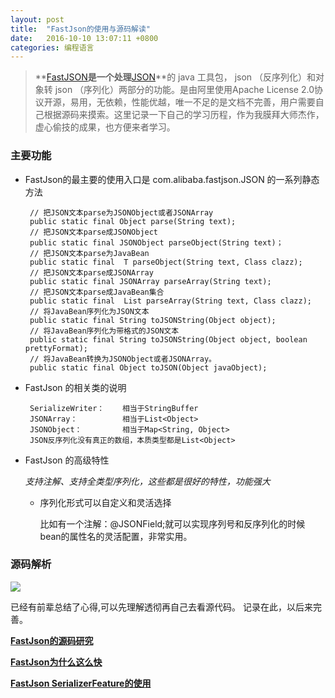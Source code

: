 ```yaml
---
layout: post
title:  "FastJson的使用与源码解读"
date:	2016-10-10 13:07:11 +0800
categories: 编程语言
---
```


> **[FastJSON](https://github.com/alibaba/fastjson/wiki)**是一个处理**[JSON](http://json.org)**的 java 工具包， json （反序列化）和对象转 json （序列化）两部分的功能。是由阿里使用Apache License 2.0协议开源，易用，无依赖，性能优越，唯一不足的是文档不完善，用户需要自己根据源码来摸索。这里记录一下自己的学习历程，作为我膜拜大师杰作，虚心偷技的成果，也方便来者学习。

### 主要功能

 * FastJson的最主要的使用入口是 com.alibaba.fastjson.JSON 的一系列静态方法

		// 把JSON文本parse为JSONObject或者JSONArray 
		public static final Object parse(String text); 
		// 把JSON文本parse成JSONObject
		public static final JSONObject parseObject(String text)； 
		// 把JSON文本parse为JavaBean
		public static final  T parseObject(String text, Class clazz); 
		// 把JSON文本parse成JSONArray
		public static final JSONArray parseArray(String text); 
		// 把JSON文本parse成JavaBean集合
		public static final  List parseArray(String text, Class clazz); 
		// 将JavaBean序列化为JSON文本
		public static final String toJSONString(Object object); 
		// 将JavaBean序列化为带格式的JSON文本 
		public static final String toJSONString(Object object, boolean prettyFormat); 
		// 将JavaBean转换为JSONObject或者JSONArray。
		public static final Object toJSON(Object javaObject); 

 * FastJson 的相关类的说明

		SerializeWriter：	相当于StringBuffer
		JSONArray：			相当于List<Object>
		JSONObject：			相当于Map<String, Object>
		JSON反序列化没有真正的数组，本质类型都是List<Object>

 * FastJson 的高级特性

	*支持注解、支持全类型序列化，这些都是很好的特性，功能强大*


	* 序列化形式可以自定义和灵活选择
	
		比如有一个注解：@JSONField;就可以实现序列号和反序列化的时候bean的属性名的灵活配置，非常实用。
		

### 源码解析
	
 ![](/content/image/fastJson.PNG)

 已经有前辈总结了心得,可以先理解透彻再自己去看源代码。
 记录在此，以后来完善。

**[FastJson的源码研究](http://www.csdn.net/article/2014-09-25/2821866)**

**[FastJson为什么这么快](http://www.iteye.com/topic/1113183)**

**[FastJson SerializerFeature的使用](http://blog.csdn.net/u010246789/article/details/52539576)**